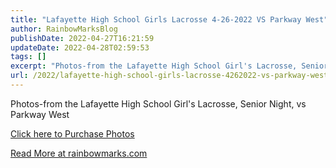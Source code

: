 ```yaml
---
title: "Lafayette High School Girls Lacrosse 4-26-2022 VS Parkway West"
author: RainbowMarksBlog
publishDate: 2022-04-27T16:21:59
updateDate: 2022-04-28T02:59:53
tags: []
excerpt: "Photos-from the Lafayette High School Girl's Lacrosse, Senior Night, vs Parkway West  Click here to Purchase Photos "
url: /2022/lafayette-high-school-girls-lacrosse-4262022-vs-parkway-west  # Use the generated URL with year
---
```

<p>Photos-from the Lafayette High School Girl's Lacrosse, Senior Night, vs Parkway West</p>  <p><a href="https://rainbowmarks.smugmug.com/2022/Lacrosse/Lafayette-Girls-4-26-2022">Click here to Purchase Photos</a></p>  <a href="https://rainbowmarks.com/Events/2022/04/April26Lacrosse">Read More at rainbowmarks.com</a>
